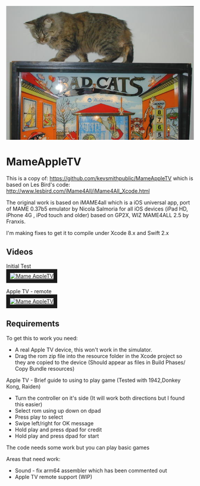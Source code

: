 ![alt tag](https://raw.githubusercontent.com/richardatlateralblast/MameAppleTV/master/badcat.jpg)

MameAppleTV
===========

This is a copy of: https://github.com/kevsmithpublic/MameAppleTV which is based on Les Bird's code: http://www.lesbird.com/iMame4All/iMame4All_Xcode.html

The original work is based on iMAME4all which is a iOS universal app, port of MAME 0.37b5 emulator by Nicola Salmoria for all iOS devices (iPad HD, iPhone 4G , iPod touch and older) based on GP2X, WIZ MAME4ALL 2.5 by Franxis. 

I'm making fixes to get it to compile under Xcode 8.x and Swift 2.x

Videos
------

Initial Test<br/>
<a href="http://www.youtube.com/watch?feature=player_embedded&v=VlO4nQGNFKU" target="_blank"><img src="http://img.youtube.com/vi/VlO4nQGNFKU/0.jpg" alt="Mame AppleTV" width="240" height="180" border="10" /></a>
<br/>

Apple TV - remote<br/>
<a href="http://www.youtube.com/watch?feature=player_embedded&v=zLY2Rkw6Rxk" target="_blank"><img src="http://img.youtube.com/vi/zLY2Rkw6Rxk/0.jpg" alt="Mame AppleTV" width="240" height="180" border="10" /></a>
<br/>

Requirements
------------

To get this to work you need:

- A real  Apple TV device, this won't work in the simulator.
- Drag the rom zip file into the resource folder in the Xcode project so they are copied to the device (Should appear as files in Build Phases/ Copy Bundle resources)

Apple TV - Brief guide to using to play game (Tested with 1942,Donkey Kong, Raiden)

- Turn the controller on it's side (It will work both directions but I found this easier)
- Select rom using up down on dpad
- Press play to select
- Swipe left/right for OK message
- Hold play and press dpad for credit 
- Hold play and press dpad for start


The code needs some work but you can play basic games

Areas that need work:

- Sound - fix arm64 assembler which has been commented out
- Apple TV remote support (WIP)

